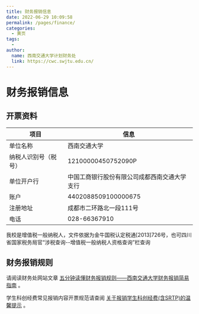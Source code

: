 ```yaml
---
title: 财务报销信息
date: 2022-06-29 10:09:58
permalink: /pages/finance/
categories:
  - 黄页
tags:
  - 
author: 
  name: 西南交通大学计划财务处
  link: https://cwc.swjtu.edu.cn/
---
```


<!-- markdownlint-disable MD025 MD033 -->

# 财务报销信息

## 开票资料

|项目|信息|
|---|---|
|单位名称|西南交通大学|
|纳税人识别号（税号）|12100000450752090P|
|单位开户行|中国工商银行股份有限公司成都西南交通大学支行|
|账户|4402088509100000675|
|注册地址|成都市二环路北一段111号|
|电话|028-66367910|

我校是增值税一般纳税人，文件依据为金牛国税认定税通[2013]726号，也可四川省国家税务局官“涉税查询--增值税一般纳税人资格查询”栏查询

## 财务报销规则

请阅读财务处网站文章 [五分钟读懂财务报销规则——西南交通大学财务报销简易指南](https://cwc.swjtu.edu.cn/info/1055/1894.htm) 。

学生科创经费常见报销内容开票规范请查阅 [关于报销学生科创经费(含SRTP)的温馨提示](https://cwc.swjtu.edu.cn/info/1056/2856.htm) 。
